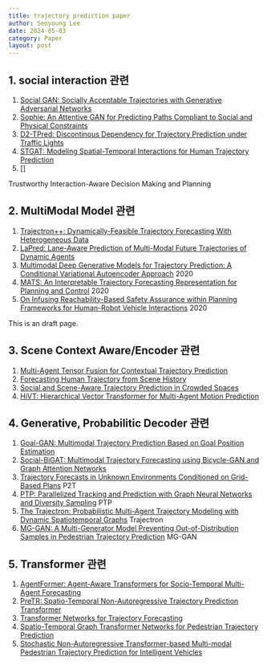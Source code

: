```yaml
---
title: trajectory prediction paper
author: Seoyoung Lee
date: 2024-05-03
category: Paper
layout: post
---
```


## 1. social interaction 관련
1. [Social GAN: Socially Acceptable Trajectories with Generative Adversarial Networks]()
2. [Sophie: An Attentive GAN for Predicting Paths Compliant to Social and Physical Constraints]()
3. [D2-TPred: Discontinous Dependency for Trajectory Prediction under Traffic Lights]()
4. [STGAT: Modeling Spatial-Temporal Interactions for Human Trajectory Prediction]()
5. []

Trustworthy Interaction-Aware Decision Making and Planning

## 2. MultiModal Model 관련
1. [Trajectron++: Dynamically-Feasible Trajectory Forecasting With Heterogeneous Data]()
2. [LaPred: Lane-Aware Prediction of Multi-Modal Future Trajectories of Dynamic Agents]()
3. [Multimodal Deep Generative Models for Trajectory Prediction: A Conditional Variational Autoencoder Approach](https://arxiv.org/abs/2008.03880) 2020
4. [MATS: An Interpretable Trajectory Forecasting Representation for Planning and Control](https://arxiv.org/abs/2009.07517) 2020
5. [On Infusing Reachability-Based Safety Assurance within Planning Frameworks for Human-Robot Vehicle Interactions](https://stanfordasl.github.io/wp-content/papercite-data/pdf/Leung.Schmerling.ea.IJRR19.pdf) 2020


This is an draft page.

## 3. Scene Context Aware/Encoder 관련
1. [Multi-Agent Tensor Fusion for Contextual Trajectory Prediction]()
2. [Forecasting Human Trajectory from Scene History]()
3. [Social and Scene-Aware Trajectory Prediction in Crowded Spaces]()
4. [HiVT: Hierarchical Vector Transformer for Multi-Agent Motion Prediction]()

## 4. Generative, Probabilitic Decoder 관련
1. [Goal-GAN: Multimodal Trajectory Prediction Based on Goal Position Estimation]()
2. [Social-BiGAT: Multimodal Trajectory Forecasting using Bicycle-GAN and Graph Attention Networks]()
3. [Trajectory Forecasts in Unknown Environments Conditioned on Grid-Based Plans]() P2T
4. [PTP: Parallelized Tracking and Prediction with Graph Neural Networks and Diversity Sampling]() PTP
5. [The Trajectron: Probabilistic Multi-Agent Trajectory Modeling with Dynamic Spatiotemporal Graphs]() Trajectron
6. [MG-GAN: A Multi-Generator Model Preventing Out-of-Distribution Samples in Pedestrian Trajectory Prediction](https://selflein.github.io/MG-GAN/) MG-GAN

## 5. Transformer 관련
1. [AgentFormer: Agent-Aware Transformers for Socio-Temporal Multi-Agent Forecasting]()
2. [PreTR: Spatio-Temporal Non-Autoregressive Trajectory Prediction Transformer]()
3. [Transformer Networks for Trajectory Forecasting]()
4. [Spatio-Temporal Graph Transformer Networks for Pedestrian Trajectory Prediction]()
5. [Stochastic Non-Autoregressive Transformer-based Multi-modal Pedestrian Trajectory Prediction for Intelligent Vehicles](https://ieeexplore.ieee.org/document/10367756)

